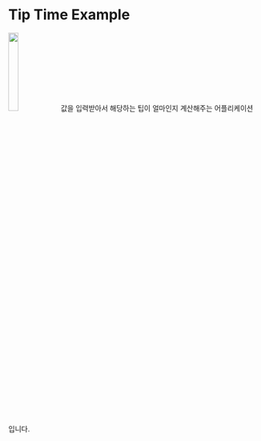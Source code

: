 # Tip Time Example


<img src="https://user-images.githubusercontent.com/24909625/136767585-eaad4786-da83-4baa-a22d-1c382cca925f.jpg" width="20%" height="20%">
값을 입력받아서 해당하는 팁이 얼마인지 계산해주는 어플리케이션 입니다.


